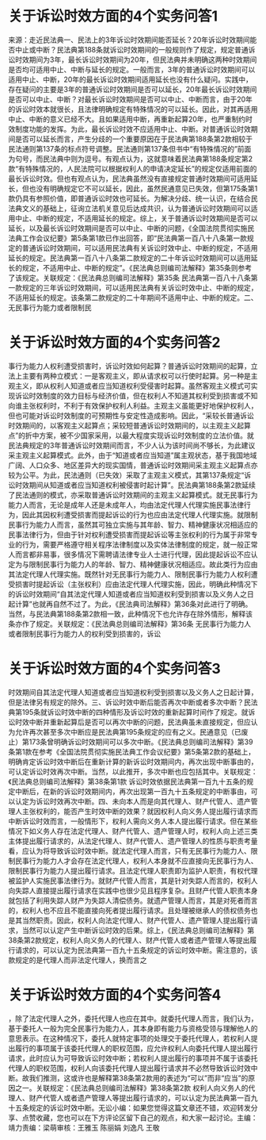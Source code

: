 # 关于诉讼时效方面的4个实务问答1

来源：走近民法典一、民法上的3年诉讼时效期间能否延长？20年诉讼时效期间能否中止或中断？民法典第188条就诉讼时效期间的一般规则作了规定，规定普通诉讼时效期间为3年，最长诉讼时效期间为20年，但民法典并未明确这两种时效期间是否均可适用中止、中断与延长的规定。一般而言，3年的普通诉讼时效期间可以适用中止、中断，20年的最长诉讼时效期间适用延长也没有什么疑问。实践中，存在疑问的主要是3年的普通诉讼时效期间是否可以延长，20年最长诉讼时效期间是否可以中止、中断？对最长诉讼时效期间是否可以中止、中断而言，由于20年的诉讼时效本就很长，且法律明确规定有特殊情况的可以延长。因此，对其再适用中止、中断的意义已经不大。且如果适用中断，再重新起算20年，也严重制约时效制度功能的发挥。为此，最长诉讼时效不应适用中止、中断。对普通诉讼时效期间是否可以延长而言，产生分歧的一个重要原因在于民法典第188条第2款相较于民法通则第137条的标点符号调整。民法通则第137条但书中“有特殊情况的”前面为句号，而民法典中则为逗号。有观点认为，这就意味着民法典第188条规定第2款“有特殊情况的，人民法院可以根据权利人的申请决定延长”的规定仅适用前面的最长诉讼时效。但也有观点认为，民法典虽然没有直接规定普通时效期间可适用延长，但也没有明确规定它不可以延长，因此，虽然民通意见已失效，但第175条第1款仍具有参照价值，即普通诉讼时效也可延长。为解决分歧、统一认识，在结合民法典文义的基础上，征询立法机关意见后达成共识，认为普通诉讼时效期间可以适用中止、中断的规定，不适用延长的规定。综上，关于普通诉讼时效期间是否可以延长，以及最长诉讼时效期间是否可以中止、中断的问题，《全国法院贯彻实施民法典工作会议纪要》第5条第1款已作出回答，即“民法典第一百八十八条第一款规定的普通诉讼时效期间，可以适用民法典有关诉讼时效中止、中断的规定，不适用延长的规定。民法典第一百八十八条第二款规定的二十年诉讼时效期间可以适用延长的规定，不适用中止、中断的规定”。《民法典总则编司法解释》第35条则参考了该规定。关联规定：《民法典总则编司法解释》第35条 民法典第一百八十八条第一款规定的三年诉讼时效期间，可以适用民法典有关诉讼时效中止、中断的规定，不适用延长的规定。该条第二款规定的二十年期间不适用中止、中断的规定。二、无民事行为能力或者限制民

# 关于诉讼时效方面的4个实务问答2

事行为能力人权利遭受损害时，诉讼时效如何起算？普通诉讼时效期间的起算，立法上主要有两种立模式：一是客观主义，即从请求权可以行使时起算。另一种是主观主义，即从权利人知道或者应当知道权利受侵害时起算。虽然客观主义模式可实现诉讼时效制度的效力目标与经济价值，但在权利人不知道其权利受到损害或不知向谁主张权利时，不利于有效保护权利人利益。主观主义虽能更好地保护权利人，但也可能对诉讼时效制度的可预期性与安定性造成影响。因此，“采较长普通诉讼时效期间的，以客观主义起算点；采较短普通诉讼时效期间的，以主观主义起算点”的折中方案，被不少国家采用，以最大程度实现诉讼时效制度的立法价值。就民法典规定的3年普通诉讼时效期间而言，不少人认为该时间尚不够长，为此建议采主观主义起算模式。此外，由于“知道或者应当知道”属主观状态，基于我国地域广阔、人口众多、地区差异大的现实国情，普通诉讼时效期间采主观主义起算点亦较为公平。为此，民法通则（已失效）采取了主观主义模式，其第137条规定“诉讼时效期间从知道或者应当知道权利被侵害时起计算”。民法典第188条第2款延续了民法通则的模式，亦采取普通诉讼时效期间的主观主义起算模式。就无民事行为能力人而言，无论是成年人还是未成年人，均由法定代理人代理实施民事法律行为，因此其因权利遭受损害而提起诉讼的行为也应由法定代理人代理实施。就限制民事行为能力人而言，虽然其可独立实施与其年龄、智力、精神健康状况相适应的民事法律行为，但由于针对权利遭受损害而提起诉讼等主张权利的行为属于非常专业的行为，需要严格遵守相关程序法律制度以及实体法律制度的规定，就一般正常人而言都非易事，很多情况下需聘请法律专业人士进行代理，因此提起诉讼不应认定为与限制民事行为能力人的年龄、智力、精神健康状况相适应。故此类行为应由其法定代理人代理实施。既然针对无民事行为能力人、限制民事行为能力人权利遭受损害时提起诉讼（主张权利）应由法定代理人代理实施，因此，明确此种情况下的诉讼时效期间“自其法定代理人知道或者应当知道权利受到损害以及义务人之日起计算”也就再自然不过了。为此，《民法典司法解释》第36条对此进行了明确。当然，与民法典第188条第2款相一致，此种情况下也允许存在除外情形，解释该条亦作了规定。关联规定：《民法典总则编司法解释》第36条  无民事行为能力人或者限制民事行为能力人的权利受到损害的，诉讼

# 关于诉讼时效方面的4个实务问答3

时效期间自其法定代理人知道或者应当知道权利受到损害以及义务人之日起计算，但是法律另有规定的除外。三、诉讼时效中断后能否再次中断或者多次中断？民法典第195条就诉讼时效中断的四种情形及诉讼时效的重新起算时间作了规定。就诉讼时效中断并重新起算后是否可以再次中断的问题，民法典虽未直接规定，但应认为允许再次甚至多次中断应是民法典第195条规定的应有之义。民通意见（已废止）第173条曾明确诉讼时效期间可以多次中断。《民法典总则编司法解释》第39条第1款在参考《全国法院贯彻实施民法典工作会议纪要》第5条第2款的基础上，明确肯定诉讼时效中断后在重新计算的新诉讼时效期间内，再次出现中断事由的，可认定诉讼时效再次中断。当然，以此推开，多次中断也应包括其中。关联规定：《民法典总则编司法解释》第38条第1款  诉讼时效依据民法典第一百九十五条的规定中断后，在新的诉讼时效期间内，再次出现第一百九十五条规定的中断事由，可以认定为诉讼时效再次中断。四、未向本人而是向其代理人、财产代管人、遗产管理人主张权利的，能否产生时效中断的效果？就因权利人向义务人提出履行请求而中断诉讼时效而言，一般情形下，权利人需向义务人本人提出履行请求。但在某些情况下如义务人存在法定代理人、财产代管人、遗产管理人时，权利人向上述三类主体提出履行请求的，从法定代理人、财产代管人、遗产管理人的性质与职责考量看，应认为将导致诉讼时效中断。就法定代理人而言，只有无民事行为能力人、限制民事行为能力人才会存在法定代理人，权利人本身就不应直接向无民事行为人、限制民事行为能力人提出履行请求。且法定代理人职责即为监护人职责，有权代理被监护人实施民事法律行为。就财产代管人而言，其是针对失踪人而言的，权利人向失踪人直接提出履行请求在实践中也很少见且程序复杂。且财产代管人职责本身就包括了利用失踪人财产为失踪人清偿债务。就遗产管理人而言，其是对死者而言的，权利人也不应且不能直接向死者提出履行请求。且处理被继承人的债权债务也是其当然职责。因此，权利人向法定代理人、财产代管人、遗产管理人提出履行请求，当然可以认定产生中断诉讼时效的后果。综上，《民法典总则编司法解释》第38条第2款规定，权利人向义务人的代理人、财产代管人或者遗产管理人等提出履行请求的，可以认定为民法典第一百九十五条规定的诉讼时效中断。需注意的，该款规定的是代理人而非法定代理人，换而言之

# 关于诉讼时效方面的4个实务问答4

，除了法定代理人之外，委托代理人也应在其中。就委托代理人而言，我们认为，基于委托人一般为完全民事行为能力人，其本身即有能力与资格受领与理解他人的意思表示。在这种情况下，委托人就特定事项的处理交于委托代理人，若权利人提出履行的事项属于该委托代理人的职权范围，应允许权利人向委托代理人提出履行请求，此时应认为可导致诉讼时效中断；若权利人提出履行的事项并不属于该委托代理人的职权范围，权利人向该委托代理人提出履行请求并不必然导致诉讼时效中断。故我们推测，这或许也是解释第38条第2款用的表述为“可以”而非“应当”的原因之一。关联规定：《民法典总则编司法解释》第38条第2款  权利人向义务人的代理人、财产代管人或者遗产管理人等提出履行请求的，可以认定为民法典第一百九十五条规定的诉讼时效中断。无讼小编：如果您觉得这篇文章还不错，欢迎转发分享、点赞收藏，您也可以在下方评论区留下自己的观点，和大家一起讨论。主编：靖力责编：梁萌审核：王雅玉 陈丽娟 刘逸凡 王敬

